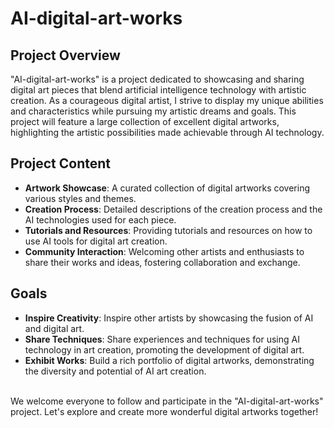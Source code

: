 # AI-digital-art-works

## Project Overview
"AI-digital-art-works" is a project dedicated to showcasing and sharing digital art pieces that blend artificial intelligence technology with artistic creation. As a courageous digital artist, I strive to display my unique abilities and characteristics while pursuing my artistic dreams and goals. This project will feature a large collection of excellent digital artworks, highlighting the artistic possibilities made achievable through AI technology.

## Project Content
- **Artwork Showcase**: A curated collection of digital artworks covering various styles and themes.
- **Creation Process**: Detailed descriptions of the creation process and the AI technologies used for each piece.
- **Tutorials and Resources**: Providing tutorials and resources on how to use AI tools for digital art creation.
- **Community Interaction**: Welcoming other artists and enthusiasts to share their works and ideas, fostering collaboration and exchange.

## Goals
- **Inspire Creativity**: Inspire other artists by showcasing the fusion of AI and digital art.
- **Share Techniques**: Share experiences and techniques for using AI technology in art creation, promoting the development of digital art.
- **Exhibit Works**: Build a rich portfolio of digital artworks, demonstrating the diversity and potential of AI art creation.

<br/>
We welcome everyone to follow and participate in the "AI-digital-art-works" project. Let's explore and create more wonderful digital artworks together!